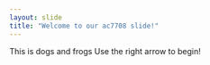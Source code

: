```yaml
---
layout: slide
title: "Welcome to our ac7708 slide!"
---
```

This is dogs and frogs
Use the right arrow to begin!
